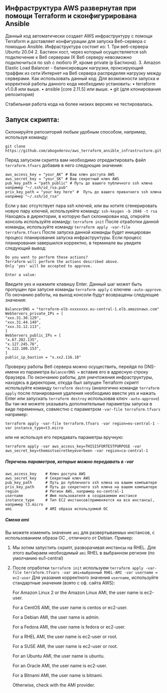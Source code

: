 ## Инфраструктура AWS развернутая при помощи Terraform и сконфигурирована Ansible

Данный код автоматически создает AWS инфраструктуру с помощи Terraform и доставляет конфигурации для запуска Веб-сервера с помощью Ansible. Инфраструктура состоит из:
    1. Три веб-сервера Ubuntu 20.04 
    2. Бастион хост, через который осуществляется ssh подключение к Веб серверам (К Веб серверу невозможно подключиться по ssh с любого IP, кроме private ip Бастиона). 
    3. Amazon Elastic Load Balancer - балансировщик нагрузки, проксирующий траффик из сети Интернет на Веб сервера распределяя нагрузку между серверами. 
Как использовать данный код:
Для возможности запуска и корректной работы данного кода необходимо установить:
    • terraform v1.0.8 или выше. 
    • ansible [core 2.11.5] или выше. 
    • git (для клонирования репозитория) 
    
Стабильная работа кода на более низких версиях не тестировалась.

## Запуск скрипта:

Склонируйте репозиторий любым удобным способом, например, используя команду:
```
git clone https://github.com/abogoderov/aws_terraform_ansible_infrastructure.git
````
Перед запуском скрипта вам необходимо отредактировать файл ```terraform.tfvars``` добавив в него следующие значения:
```
aws_access_key = "your_AK" # Ваш ключ доступа AWS
aws_secret_key = "your_SK" # Ваш секретный ключ AWS
pub_key_path = "path_public" # Путь до вашего публичного ssh ключа например "~/.ssh/id_rsa.pub"
priv_key_path = "your key here" #  Путь до вашего приватного ssh ключа например "~/.ssh/id_rsa"
```
Если у вас отсутствует пара ssh ключей, или вы хотите сгенерировать новую пару ключей, используейте команду:
```ssh-keygen -b 2048 -t rsa```
Находясь в директории, в которую был склонирован код, откройте консоль используйте команду:
```terraform init```
После отработки данной команды, используйте команду ```terraform apply -var-file terraform.tfvars``` После запуска данной команды будет иницирован процесс планирования запуска инфраструктуры. Если процесс планирования завершился корректно, в терминале вы увидите следующий вывод:
```
Do you want to perform these actions?
Terraform will perform the actions described above.
Only 'yes' will be accepted to approve.

Enter a value:
```
Введите yes и нажмите клавишу Enter. Данный шаг может быть пропущен при запуске команды ```terraform apply``` c ключем ```-auto-approve```. По окочанию работы, на выход консоли будут возвращены следующие значения:
```
BalancerDNS = "terraform-elb-xxxxxxxx.eu-central-1.elb.amazonaws.com"
WebServers_private_IPs = [
"xxx.31.30.129",
"xxx.31.44.149",
"xxx.31.12.113",
]
WebServers_public_IPs = [
"x.67.202.135",
"x.127.245.76",
"x.122.100.153",
]
public_ip_bastion = "x.xx2.116.18"
```
Проверку работы Веб сервера можно осуществить, перейдя по DNS-имени из параметра ```BalancerDNS =``` вставив его в адресную строку браузера.
По окончанию работы, для уничтожения инфраструктуры, находясь в директории, откуда был запущен Terraform скрипт используйте команду ```terraform destroy``` (аналогично команде ```terraform apply``` после планирования удаления необходимо ввести yes и нажать Enter или запускать ```terraform destroy``` использовав ключ ```-auto-approve```)
Вы так-же можете указывать дополнительные параметры запуска в виде переменных, совместно с параметром ```-var-file terraform.tfvars``` например:
```
terraform apply -var-file terraform.tfvars -var region=eu-central-1 -var instance_type=t3.micro
```
или не используя его передавать параметры вручную:
```
terraform apply -var aws_access_key=THISISFORTESTPURPOSE -var aws_secret_key=themostsecretkeyeverbeen -var region=ca-central-1
```
##### Перечень параметров, которые можно передавать в -var
```
aws_access_key    # Ключ доступа AWS
aws_secret_key    # Секретный ключ AWS
pub_key_path      # Путь до публичного ssh ключа на вашем компьютере
priv_key_path     # Путь до секретного ssh ключа на вашем компьютере
region            # Регион AWS, например eu-central-1
username          # Имя пользователя в создаваемом инстансе
instance_type     # Тип EC2 инстансов(применяется на все инстансы), например t3.micro
ami               # AMI образа используемой ОС
```
##### Смена ami

Вы можете изменить значение ```ami``` для развертываемых инстансов, c использованием образа ОС , отличного от Debian. Пример:
1. Мы хотим запустить скрипт, разворачивая инстансы на RHEL. Для этого выбираем необходимый ```ami``` RHEL в выбранном регионе (по умолчанию eu1-central) 
2. После отработки ```terraform init``` используем ```terraform apply -var-file terraform.tfvars -var ami=выбранный RHEL-AMI -var username = ec2-user```
Для указания корректного значения ```username```, используйте стандартные значения (взято с оф. сайта AWS):


    For Amazon Linux 2 or the Amazon Linux AMI, the user name is ec2-user.

    For a CentOS AMI, the user name is centos or ec2-user.

    For a Debian AMI, the user name is admin.

    For a Fedora AMI, the user name is fedora or ec2-user.

    For a RHEL AMI, the user name is ec2-user or root.

    For a SUSE AMI, the user name is ec2-user or root.

    For an Ubuntu AMI, the user name is ubuntu.

    For an Oracle AMI, the user name is ec2-user.

    For a Bitnami AMI, the user name is bitnami.

    Otherwise, check with the AMI provider.



